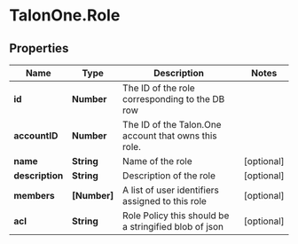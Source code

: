 # TalonOne.Role

## Properties

Name | Type | Description | Notes
------------ | ------------- | ------------- | -------------
**id** | **Number** | The ID of the role corresponding to the DB row | 
**accountID** | **Number** | The ID of the Talon.One account that owns this role. | 
**name** | **String** | Name of the role | [optional] 
**description** | **String** | Description of the role | [optional] 
**members** | **[Number]** | A list of user identifiers assigned to this role | [optional] 
**acl** | **String** | Role Policy this should be a stringified blob of json | [optional] 


